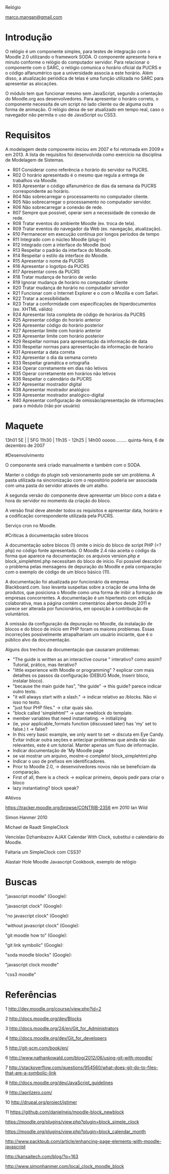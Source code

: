 Relógio

marco.mangan@gmail.com

# Introdução

O relógio é um componente simples, para testes de integração com o Moodle 2.0 utilizando o framework SODA. O componente apresenta hora e minuto conforme o relógio do computador servidor. Para relacionar o componente com o SARC, o relógio comunica o horário oficial da PUCRS e o código alfanumérico que a universidade associa a este horário. Além disso, a atualização periódica de telas é uma função utilizada no SARC para apresentar as alocações.

O módulo tem que funcionar mesmo sem JavaScript, segundo a orientação do Moodle.org aos desenvolvedores. Para apresentar o horário correto, o componente necessita de um script no lado cliente ou de alguma outra forma de animação. O relógio deixa de ser atualizado em tempo real, caso o navegador não permita o uso de JavaScript ou CSS3. 


# Requisitos

A modelagem deste componente iniciou em 2007 e foi retomada em 2009 e em 2013. A lista de requisitos foi desenvolvida como exercício na disciplina de Modelagem de Sistemas. 

- R01	Considerar como referência o horário do servidor na PUCRS.
- R02	O horário apresentado é o mesmo que regula a entrega de trabalhos via Moodle.
- R03	Apresentar o código alfanumérico de dias da semana da PUCRS correspondente ao horário.
- R04	Não sobrecarregar o processamento no computador cliente.
- R05	Não sobrecarregar o processamento no computador servidor.
- R06	Não sobrecarregar a conexão de rede.
- R07	Sempre que possível, operar sem a necessidade de conexão de rede.
- R08	Tratar eventos do ambiente Moodle (ex. troca de tela).
- R09	Tratar eventos do navegador da Web (ex. navegação, atualização).
- R10	Permanecer em execução contínua por longos períodos de tempo
- R11	Integrado com o núcleo Moodle (plug-in)
- R12	Integrado com a interface do Moodle (box)
- R13	Respeitar o padrão da interface do Moodle.
- R14	Respeitar o estilo da interface do Moodle.
- R15	Apresentar o nome da PUCRS
- R16	Apresentar o logotipo da PUCRS
- R17	Apresentar cores da PUCRS
- R18	Tratar mudança de horário de verão
- R19	Ignorar mudança de horário no computador cliente
- R20	Tratar mudança de horário no computador servidor
- R21	Funcionar com o Internet Explorer e o com o Mozilla e com Safari.
- R22	Tratar a acessibilidade.
- R23	Tratar a conformidade com especificações de hiperdocumentos (ex. XHTML válido)
- R24	Apresentar lista completa de código de horários da PUCRS
- R25	Apresentar código do horário anterior
- R26	Apresentar código do horário posterior
- R27	Apresentar limite com horário anterior
- R28	Apresentar limite com horário posterior
- R29	Respeitar normas para apresentação da informação de data
- R30	Respeitar normas para apresentação da informação de horário
- R31	Apresentar a data correta
- R32	Apresentar o dia da semana correto
- R33	Respeitar gramática e ortografia
- R34	Operar corretamente em dias não letivos
- R35	Operar corretamente em horários não letivos
- R36	Respeitar o calendário da PUCRS
- R37	Apresentar mostrador digital
- R38	Apresentar mostrador analógico
- R39	Apresentar mostrador analógico-digital
- R40	Apresentar configuração de omissão/apresentação de informações para o módulo (não por usuário)

# Maquete

13h01
    5E |                  | 5FG
11h30  |   11h35 - 12h25  |   14h00
ooooo.........
quinta-feira, 6 de dezembro de 2007

#Desenvolvimento

O componente será criado manualmente e também com o SODA. 

Manter o código do plugin sob versionamento pode ser um problema.
A pasta utilizada na sincronização com o repositório poderia ser associada com uma pasta do servidor através de um atalho. 

A segunda versão do componente deve apresentar um bloco com a data e hora do servidor no momento da criação do bloco. 

A versão final deve atender todos os requisitos e apresentar data, horário e a codificação correspondente utilizada pela PUCRS.

Serviço cron no Moodle.

#Críticas à documentação sobre blocos

A documentação sobre blocos (1) omite o início do bloco de script PHP (<\?php) no código fonte apresentado. O Moodle 2.4 não aceita o código da forma que aparece na documentação: os arquivos version.php e block_simplehtml.php necessitam do bloco de início. Foi possível descobrir o problema pelas mensagens de depuração do Moodle e pela comparação com o exemplo de código de um bloco básico (11).

A documentação foi atualizada por funcionário da empresa Blackboard.com. Isso levanta suspeitas sobre a criação de uma linha de produtos, que posiciona o Moodle como uma forma de inibir a formação de empresas concorrentes. A documentação é um hipertexto com edição colaborativa, mas a página contém comentários abertos desde 2011 e parece ser alterada por funcionários, em oposição à contribuição de voluntários.

A omissão da configuração da depuração no Moodle, da instalação de blocos e do bloco de início em PHP foram os maiores problemas. Essas incorreções possivelmente atrapalhariam um usuário iniciante, que é o público alvo da documentação.


Alguns dos trechos da documentação que causaram problemas:

- "The guide is written as an interactive course " interativo? como assim? Tutorial, prático, mas iterativo?
- "little experience with Moodle or programming" ? explicar com mais detalhes os passos da configuração (DEBUG Mode, Inserir bloco, instalar bloco).
- "because the main guide has", "the guide" -> this guide? parece indicar outro texto.
- "it will always start with a slash." -> indicar relativo ao <MOODLE DIR>/blocks. Não vi isso no texto.
- "just four PHP files." -> citar quais são.
- "block called 'simplehtml'" -> usar newblock do template.
- member variables that need instantiating.  -> initializing 
- (ie, your applicable_formats function (discussed later) has 'my' set to false.) t -> false?
- In this very basic example, we only want to set  -> discuta em Eye Candy. Evitar indicar outra seções e antecipar problemas que ainda não são relevantes, este é um tutorial. Manter apenas um fluxo de informação.
- Indicar documentação de 'My Moodle page
- se vai mostrar um arquivo, mostre-o completo! block_simplehtml.php
- Indicar o uso de prefixos em identificadores.
- Prior to Moodle 2.0, -> desenvolvedores novos não se beneficiam da comparação.
- First of all, there is a check -> explicar primeiro, depois pedir para criar o bloco
- lazy instantiating? block speak?

#Ativos

https://tracker.moodle.org/browse/CONTRIB-2356
em 2010 Ian Wild 

Simon Hanmer 2010

Michael de Raadt SimpleClock

Vencislav Dzhambazov AJAX Calendar With Clock, substitui o calendário do Moodle.

Faltaria um SimpleClock com CSS3?



Alastair Hole Moodle Javascript Cookbook, exemplo de relógio


# Buscas

"javascript moodle" (Google):

"javascript clock" (Google):

"no javascript clock" (Google):

"without javascript clock" (Google):

"git moodle how to" (Google):

"git link symbolic" (Google):

"soda moodle blocks" (Google):

"javascript clock moodle"

"css3 moodle"


# Referências

1 http://dev.moodle.org/course/view.php?id=2

2 http://docs.moodle.org/dev/Blocks

3 http://docs.moodle.org/24/en/Git_for_Administrators

4 http://docs.moodle.org/dev/Git_for_developers

5 http://git-scm.com/book/en/

6 http://www.nathankowald.com/blog/2012/06/using-git-with-moodle/

7 http://stackoverflow.com/questions/954560/what-does-git-do-to-files-that-are-a-symbolic-link

8 http://docs.moodle.org/dev/JavaScript_guidelines

9 http://aprilzero.com/

10 http://drupal.org/project/jstimer

11 https://github.com/danielneis/moodle-block_newblock

https://moodle.org/plugins/view.php?plugin=block_simple_clock

https://moodle.org/plugins/view.php?plugin=block_calendar_month

http://www.packtpub.com/article/enhancing-page-elements-with-moodle-javascript

http://kansaitech.com/blog/?p=163

http://www.simonhanmer.com/local_clock_moodle_block
